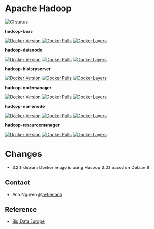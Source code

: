 # Apache Hadoop
[![CI status](https://github.com/nvtienanh/docker-hadoop/workflows/CI/badge.svg?branch=master)](https://github.com/nvtienanh/docker-hadoop/actions?query=branch%3A+branch%3Amaster++)

**hadoop-base**

[![Docker Version](https://images.microbadger.com/badges/version/nvtienanh/hadoop-base:latest.svg)](https://hub.docker.com/r/nvtienanh/hadoop-base/)
[![Docker Pulls](https://img.shields.io/docker/pulls/nvtienanh/hadoop-base)](https://hub.docker.com/r/nvtienanh/hadoop-base/)
[![Docker Layers](https://img.shields.io/microbadger/layers/nvtienanh/hadoop-base/latest)](https://hub.docker.com/r/nvtienanh/hadoop-base/)

**hadoop-datanode**

[![Docker Version](https://images.microbadger.com/badges/version/nvtienanh/hadoop-datanode:latest.svg)](https://microbadger.com/images/nvtienanh/hadoop-datanode:latest)
[![Docker Pulls](https://img.shields.io/docker/pulls/nvtienanh/hadoop-datanode)](https://hub.docker.com/r/nvtienanh/hadoop-datanode/)
[![Docker Layers](https://img.shields.io/microbadger/layers/nvtienanh/hadoop-datanode/latest)](https://hub.docker.com/r/nvtienanh/hadoop-datanode/)

**hadoop-historyserver**

[![Docker Version](https://images.microbadger.com/badges/version/nvtienanh/hadoop-historyserver:latest.svg)](https://microbadger.com/images/nvtienanh/hadoop-historyserver:latest)
[![Docker Pulls](https://img.shields.io/docker/pulls/nvtienanh/hadoop-historyserver)](https://hub.docker.com/r/nvtienanh/hadoop-historyserver/)
[![Docker Layers](https://img.shields.io/microbadger/layers/nvtienanh/hadoop-historyserver/latest)](https://hub.docker.com/r/nvtienanh/hadoop-historyserver/)

**hadoop-nodemanager**

[![Docker Version](https://images.microbadger.com/badges/version/nvtienanh/hadoop-nodemanager:latest.svg)](https://microbadger.com/images/nvtienanh/hadoop-nodemanager:latest)
[![Docker Pulls](https://img.shields.io/docker/pulls/nvtienanh/hadoop-nodemanager)](https://hub.docker.com/r/nvtienanh/hadoop-nodemanager/)
[![Docker Layers](https://img.shields.io/microbadger/layers/nvtienanh/hadoop-nodemanager/latest)](https://hub.docker.com/r/nvtienanh/hadoop-nodemanager/)

**hadoop-namenode**

[![Docker Version](https://images.microbadger.com/badges/version/nvtienanh/hadoop-namenode:latest.svg)](https://microbadger.com/images/nvtienanh/hadoop-namenode:latest)
[![Docker Pulls](https://img.shields.io/docker/pulls/nvtienanh/hadoop-namenode)](https://hub.docker.com/r/nvtienanh/hadoop-hadoop-namenode/)
[![Docker Layers](https://img.shields.io/microbadger/layers/nvtienanh/hadoop-namenode/latest)](https://hub.docker.com/r/nvtienanh/hadoop-namenode/)

**hadoop-resourcemanager**

[![Docker Version](https://images.microbadger.com/badges/version/nvtienanh/hadoop-resourcemanager:latest.svg)](https://microbadger.com/images/nvtienanh/hadoop-resourcemanager:latest)
[![Docker Pulls](https://img.shields.io/docker/pulls/nvtienanh/hadoop-resourcemanager)](https://hub.docker.com/r/nvtienanh/hadoop-hadoop-resourcemanager/)
[![Docker Layers](https://img.shields.io/microbadger/layers/nvtienanh/hadoop-resourcemanager/latest)](https://hub.docker.com/r/nvtienanh/hadoop-resourcemanager/)

# Changes

- 3.2.1-debian: Docker image is using Hadoop 3.2.1 based on Debian 9


## Contact
* Anh Nguyen [@nvtienanh](https://github.com/nvtienanh) 

## Reference
* [Big Data Europe](https://github.com/big-data-europe/)
